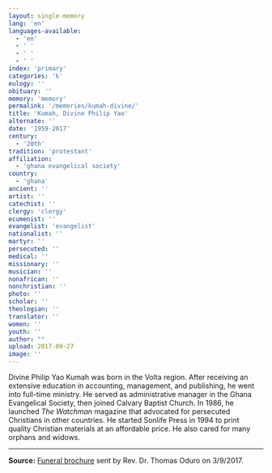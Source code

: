 ```yaml
---
layout: single-memory
lang: 'en'
languages-available:
  - 'en'
  - ' '
  - ' '
  - ' '
index: 'primary'
categories: 'k'
eulogy: ''
obituary: ''
memory: 'memory'
permalink: '/memories/kumah-divine/'
title: 'Kumah, Divine Philip Yao'
alternate: ''
date: '1959-2017'
century:
  - '20th'                    
tradition: 'protestant'                       
affiliation:
  - 'ghana evangelical society'
country:
  - 'ghana'
ancient: ''
artist: ''
catechist: ''
clergy: 'clergy'
ecumenist: ''
evangelist: 'evangelist'
nationalist: ''
martyr: ''
persecuted: ''
medical: ''
missionary: ''
musician: ''
nonafrican: ''
nonchristian: ''
photo: ''
scholar: ''
theologian: ''
translator: ''
women: ''
youth: ''
author: ""
upload: 2017-09-27
image: ''
---
```

Divine Philip Yao Kumah was born in the Volta region. After receiving an extensive education in accounting, management, and publishing, he went into full-time ministry. He served as administrative manager in the Ghana Evangelical Society, then joined Calvary Baptist Church. In 1986, he launched *The Watchman* magazine that advocated for persecuted Christians in other countries. He  started Sonlife Press in 1994 to print quality Christian materials at an affordable price. He also cared for many orphans and widows.

---

**Source:** [Funeral brochure]({{site.url}}/resources/memories/kumah-funeralbrochure.pdf) sent by Rev. Dr. Thomas Oduro on 3/9/2017.
